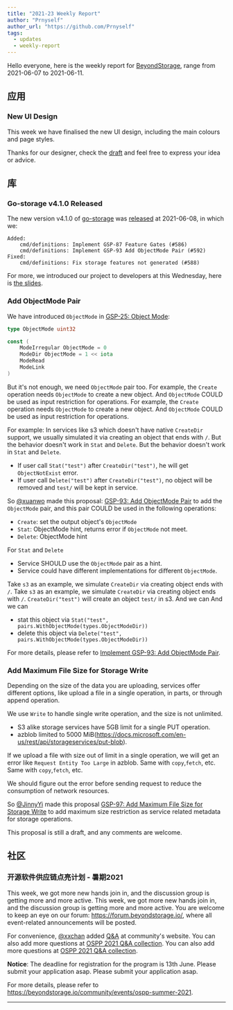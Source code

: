 ```yaml
---
title: "2021-23 Weekly Report"
author: "Prnyself"
author_url: "https://github.com/Prnyself"
tags:
  - updates
  - weekly-report
---
```


Hello everyone, here is the weekly report for [BeyondStorage](https://beyondstorage.io), range from 2021-06-07 to 2021-06-11.

<!--truncate-->

## 应用

### New UI Design

This week we have finalised the new UI design, including the main colours and page styles.

Thanks for our designer, check the [draft](https://www.figma.com/file/xSri76AIgzMUA3Gxs11GO0/Data-Migration-UI-Design?node-id=4%3A180) and feel free to express your idea or advice.

## 库

### Go-storage v4.1.0 Released

The new version v4.1.0 of [go-storage][] was [released](https://github.com/beyondstorage/go-storage/releases/tag/v4.1.0) at 2021-06-08, in which we:
```
Added:
    cmd/definitions: Implement GSP-87 Feature Gates (#586)
    cmd/definitions: Implement GSP-93 Add ObjectMode Pair (#592)
Fixed:
    cmd/definitions: Fix storage features not generated (#588)
```

For more, we introduced our project to developers at this Wednesday, here is [the slides](https://docs.google.com/presentation/d/13Wm4d4OqO0WJ9Y0ZZ7NsjvfLqDilSkGX94qc1e7w87k/edit#slide=id.p).

### Add ObjectMode Pair

We have introduced `ObjectMode` in [GSP-25: Object Mode](https://github.com/beyondstorage/specs/blob/master/rfcs/25-object-mode.md):

```go
type ObjectMode uint32

const (
    ModeIrregular ObjectMode = 0
    ModeDir ObjectMode = 1 << iota
    ModeRead
    ModeLink
)
```

But it's not enough, we need `ObjectMode` pair too. For example, the `Create` operation needs `ObjectMode` to create a new object. And `ObjectMode` COULD be used as input restriction for operations. For example, the `Create` operation needs `ObjectMode` to create a new object. And `ObjectMode` COULD be used as input restriction for operations.

For example: In services like s3 which doesn't have native `CreateDir` support, we usually simulated it via creating an object that ends with `/`. But the behavior doesn't work in `Stat` and `Delete`. But the behavior doesn't work in `Stat` and `Delete`.

  - If user call `Stat("test")` after `CreateDir("test")`, he will get `ObjectNotExist` error.
  - If user call `Delete("test")` after `CreateDir("test")`, no object will be removed and `test/` will be kept in service.

So [@xuanwo][] made this proposal: [GSP-93: Add ObjectMode Pair](https://github.com/beyondstorage/specs/blob/master/rfcs/93-add-object-mode-pair.md) to add the `ObjectMode` pair, and this pair COULD be used in the following operations:

  - `Create`: set the output object's `ObjectMode`
  - `Stat`: ObjectMode hint, returns error if `ObjectMode` not meet.
  - `Delete`: ObjectMode hint

For `Stat` and `Delete`

  - Service SHOULD use the `ObjectMode` pair as a hint.
  - Service could have different implementations for different `ObjectMode`.

Take `s3` as an example, we simulate `CreateDir` via creating object ends with `/`. Take `s3` as an example, we simulate `CreateDir` via creating object ends with `/`. `CreateDir("test")` will create an object `test/` in s3. And we can And we can

  - stat this object via `Stat("test", pairs.WithObjectMode(types.ObjectModeDir))`
  - delete this object via `Delete("test", pairs.WithObjectMode(types.ObjectModeDir))`

For more details, please refer to [Implement GSP-93: Add ObjectMode Pair](https://github.com/beyondstorage/go-storage/issues/591).

### Add Maximum File Size for Storage Write

Depending on the size of the data you are uploading, services offer different options, like upload a file in a single operation, in parts, or through append operation.

We use `Write` to handle single write operation, and the size is not unlimited.

  - S3 alike storage services have 5GB limit for a single PUT operation.
  - azblob limited to 5000 MiB(<https://docs.microsoft.com/en-us/rest/api/storageservices/put-blob>).

If we upload a file with size out of limit in a single operation, we will get an error like `Request Entity Too Large` in azblob. Same with `copy`,`fetch`, etc. Same with `copy`,`fetch`, etc.

We should figure out the error before sending request to reduce the consumption of network resources.

So [@JinnyYi][] made this proposal [GSP-97: Add Maximum File Size for Storage Write](https://github.com/beyondstorage/specs/pull/97) to add maximum size restriction as service related metadata for storage operations.

This proposal is still a draft, and any comments are welcome.

## 社区

### 开源软件供应链点亮计划 - 暑期2021

This week, we got more new hands join in, and the discussion group is getting more and more active. This week, we got more new hands join in, and the discussion group is getting more and more active. You are welcome to keep an eye on our forum: <https://forum.beyondstorage.io/>, where all event-related announcements will be posted.

For convenience, [@xxchan][] added [Q&A](https://beyondstorage.io/community/events/ospp-summer-2021#qa) at community's website. You can also add more questions at [OSPP 2021 Q&A collection](https://forum.beyondstorage.io/t/ospp-2021-q-a-collection/86). You can also add more questions at [OSPP 2021 Q&A collection](https://forum.beyondstorage.io/t/ospp-2021-q-a-collection/86).

**Notice**: The deadline for registration for the program is 13th June. Please submit your application asap. Please submit your application asap.

For more details, please refer to <https://beyondstorage.io/community/events/ospp-summer-2021>.

---

[go-storage]: https://github.com/beyondstorage/go-storage

[@JinnyYi]: https://github.com/JinnyYi

[@xuanwo]: https://github.com/Xuanwo

[@xxchan]: https://github.com/xxchan